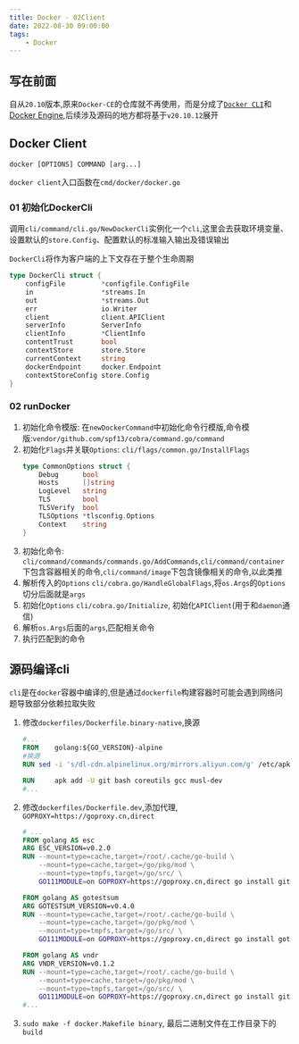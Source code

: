 ```yaml
---
title: Docker - 02Client
date: 2022-08-30 09:00:00
tags:
    - Docker
---
```


## 写在前面
自从`20.10`版本,原来`Docker-CE`的仓库就不再使用，而是分成了[`Docker CLI`](https://github.com/docker/cli)和[Docker Engine](https://github.com/moby/moby),后续涉及源码的地方都将基于`v20.10.12`展开

## Docker Client
```
​​docker [OPTIONS] COMMAND [arg...]​​
```

`docker client`入口函数在`cmd/docker/docker.go`

### 01 初始化DockerCli

调用`cli/command/cli.go/NewDockerCli`实例化一个`cli`,这里会去获取环境变量、设置默认的`store.Config`、配置默认的标准输入输出及错误输出

`DockerCli`将作为客户端的上下文存在于整个生命周期

```go
type DockerCli struct {
	configFile         *configfile.ConfigFile
	in                 *streams.In
	out                *streams.Out
	err                io.Writer
	client             client.APIClient
	serverInfo         ServerInfo
	clientInfo         *ClientInfo
	contentTrust       bool
	contextStore       store.Store
	currentContext     string
	dockerEndpoint     docker.Endpoint
	contextStoreConfig store.Config
}
```

### 02 runDocker
1. 初始化命令模版: 在`newDockerCommand`中初始化命令行模版,命令模版:`vendor/github.com/spf13/cobra/command.go/command`
2. 初始化`Flags`并关联`Options`: `cli/flags/common.go/InstallFlags` 
    ```go
    type CommonOptions struct {
        Debug      bool
        Hosts      []string
        LogLevel   string
        TLS        bool
        TLSVerify  bool
        TLSOptions *tlsconfig.Options
        Context    string
    }
    ```
3. 初始化命令: `cli/command/commands/commands.go/AddCommands`,`cli/command/container`下包含容器相关的命令,`cli/command/image`下包含镜像相关的命令,以此类推
4. 解析传入的`Options` `cli/cobra.go/HandleGlobalFlags`,将`os.Args`的`Options`切分后面就是`args`
5. 初始化`Options` `cli/cobra.go/Initialize`, 初始化`APIClient`(用于和`daemon`通信)
5. 解析`os.Args`后面的`args`,匹配相关命令
6. 执行匹配到的命令

## 源码编译cli
`cli`是在`docker`容器中编译的,但是通过`dockerfile`构建容器时可能会遇到网络问题导致部分依赖拉取失败

1. 修改`dockerfiles/Dockerfile.binary-native`,换源

    ```dockerfile
    #...
    FROM    golang:${GO_VERSION}-alpine
    #换源
    RUN sed -i 's/dl-cdn.alpinelinux.org/mirrors.aliyun.com/g' /etc/apk/repositories

    RUN     apk add -U git bash coreutils gcc musl-dev
    #...
    ```

2. 修改`dockerfiles/Dockerfile.dev`,添加代理, `GOPROXY=https://goproxy.cn,direct`
    ```dockerfile
    # ...
    FROM golang AS esc
    ARG ESC_VERSION=v0.2.0
    RUN --mount=type=cache,target=/root/.cache/go-build \
        --mount=type=cache,target=/go/pkg/mod \
        --mount=type=tmpfs,target=/go/src/ \
        GO111MODULE=on GOPROXY=https://goproxy.cn,direct go install github.com/mjibson/esc@${ESC_VERSION}

    FROM golang AS gotestsum
    ARG GOTESTSUM_VERSION=v0.4.0
    RUN --mount=type=cache,target=/root/.cache/go-build \
        --mount=type=cache,target=/go/pkg/mod \
        --mount=type=tmpfs,target=/go/src/ \
        GO111MODULE=on GOPROXY=https://goproxy.cn,direct go install gotest.tools/gotestsum@${GOTESTSUM_VERSION}

    FROM golang AS vndr
    ARG VNDR_VERSION=v0.1.2
    RUN --mount=type=cache,target=/root/.cache/go-build \
        --mount=type=cache,target=/go/pkg/mod \
        --mount=type=tmpfs,target=/go/src/ \
        GO111MODULE=on GOPROXY=https://goproxy.cn,direct go install github.com/LK4D4/vndr@${VNDR_VERSION}
    #...
    ```

3. `sudo make -f docker.Makefile binary`, 最后二进制文件在工作目录下的`build`